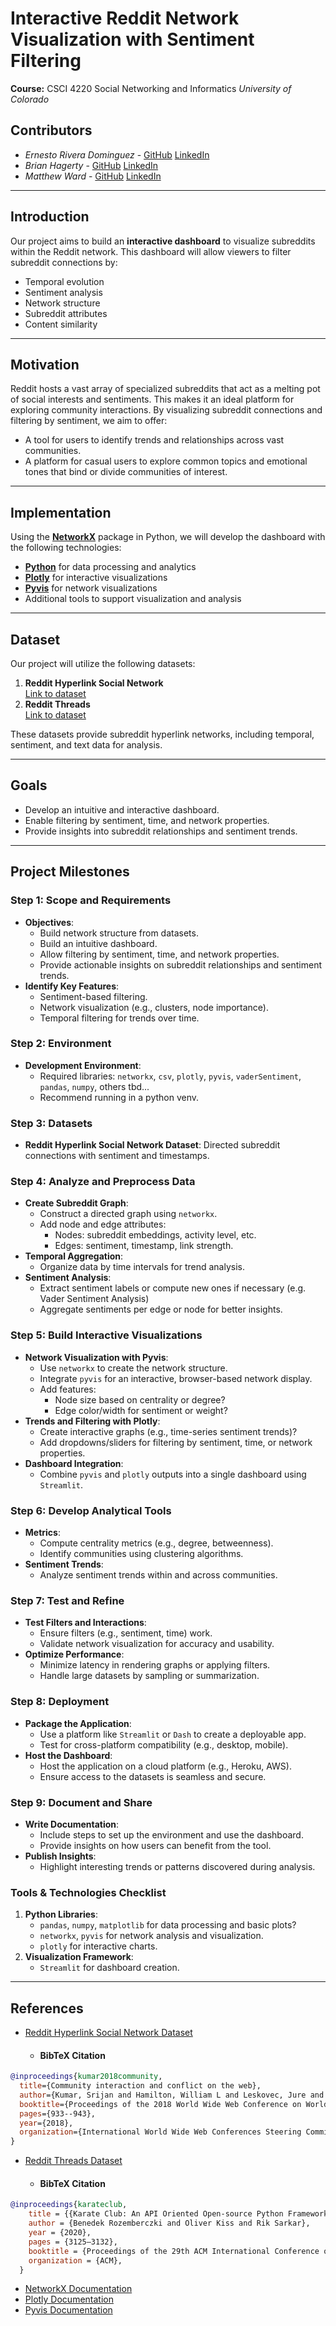 # Interactive Reddit Network Visualization with Sentiment Filtering

**Course:** CSCI 4220 Social Networking and Informatics  _University of Colorado_

## Contributors
- _Ernesto Rivera Dominguez_ -  [GitHub](https://github.com/ErnestoRiDo)  [LinkedIn](https://www.linkedin.com/in/ernestoriv/)
- _Brian Hagerty_ -  [GitHub](https://github.com/CashBandicoot)  [LinkedIn](https://www.linkedin.com/in/brian-hagerty-ba3699119/)
- _Matthew Ward_ -  [GitHub](https://github.com/MWARDUNI)  [LinkedIn](https://www.linkedin.com/in/m4tth3w-w4rd/)

---

## Introduction
Our project aims to build an **interactive dashboard** to visualize subreddits within the Reddit network. This dashboard will allow viewers to filter subreddit connections by:
- Temporal evolution  
- Sentiment analysis  
- Network structure  
- Subreddit attributes  
- Content similarity  

---

## Motivation
Reddit hosts a vast array of specialized subreddits that act as a melting pot of social interests and sentiments. This makes it an ideal platform for exploring community interactions. By visualizing subreddit connections and filtering by sentiment, we aim to offer:
- A tool for users to identify trends and relationships across vast communities.
- A platform for casual users to explore common topics and emotional tones that bind or divide communities of interest.

---

## Implementation
Using the **[NetworkX](https://networkx.org/)** package in Python, we will develop the dashboard with the following technologies:
- **[Python](https://www.python.org/)** for data processing and analytics  
- **[Plotly](https://plotly.com/)** for interactive visualizations  
- **[Pyvis](https://pyvis.readthedocs.io/)** for network visualizations  
- Additional tools to support visualization and analysis  

---

## Dataset
Our project will utilize the following datasets:
1. **Reddit Hyperlink Social Network**  
   [Link to dataset](https://snap.stanford.edu/data/soc-RedditHyperlinks.html)  
2. **Reddit Threads**  
   [Link to dataset](https://snap.stanford.edu/data/reddit_threads.html)  

These datasets provide subreddit hyperlink networks, including temporal, sentiment, and text data for analysis.

---

## Goals
- Develop an intuitive and interactive dashboard.
- Enable filtering by sentiment, time, and network properties.
- Provide insights into subreddit relationships and sentiment trends.

---

## Project Milestones
### Step 1: Scope and Requirements
- **Objectives**:
  - Build network structure from datasets.
  - Build an intuitive dashboard.
  - Allow filtering by sentiment, time, and network properties.
  - Provide actionable insights on subreddit relationships and sentiment trends.
- **Identify Key Features**:
  - Sentiment-based filtering.
  - Network visualization (e.g., clusters, node importance).
  - Temporal filtering for trends over time.

### Step 2: Environment
- **Development Environment**:
  - Required libraries: `networkx`, `csv`, `plotly`, `pyvis`, `vaderSentiment`, `pandas`, `numpy`, others tbd...
  - Recommend running in a python venv.

### Step 3: Datasets
- **Reddit Hyperlink Social Network Dataset**: Directed subreddit connections with sentiment and timestamps.

### Step 4: Analyze and Preprocess Data
- **Create Subreddit Graph**:
  - Construct a directed graph using `networkx`.
  - Add node and edge attributes:
    - Nodes: subreddit embeddings, activity level, etc.
    - Edges: sentiment, timestamp, link strength.
- **Temporal Aggregation**:
  - Organize data by time intervals for trend analysis.
- **Sentiment Analysis**:
  - Extract sentiment labels or compute new ones if necessary (e.g. Vader Sentiment Analysis)
  - Aggregate sentiments per edge or node for better insights.

### Step 5: Build Interactive Visualizations
- **Network Visualization with Pyvis**:
  - Use `networkx` to create the network structure.
  - Integrate `pyvis` for an interactive, browser-based network display.
  - Add features:
    - Node size based on centrality or degree?
    - Edge color/width for sentiment or weight?
- **Trends and Filtering with Plotly**:
  - Create interactive graphs (e.g., time-series sentiment trends)?
  - Add dropdowns/sliders for filtering by sentiment, time, or network properties.
- **Dashboard Integration**:
  - Combine `pyvis` and `plotly` outputs into a single dashboard using `Streamlit`.

### Step 6: Develop Analytical Tools
- **Metrics**:
  - Compute centrality metrics (e.g., degree, betweenness).
  - Identify communities using clustering algorithms.
- **Sentiment Trends**:
  - Analyze sentiment trends within and across communities.

### Step 7: Test and Refine
- **Test Filters and Interactions**:
  - Ensure filters (e.g., sentiment, time) work.
  - Validate network visualization for accuracy and usability.
- **Optimize Performance**:
  - Minimize latency in rendering graphs or applying filters.
  - Handle large datasets by sampling or summarization.

### Step 8: Deployment
- **Package the Application**:
  - Use a platform like `Streamlit` or `Dash` to create a deployable app.
  - Test for cross-platform compatibility (e.g., desktop, mobile).
- **Host the Dashboard**:
  - Host the application on a cloud platform (e.g., Heroku, AWS).
  - Ensure access to the datasets is seamless and secure.

### Step 9: Document and Share
- **Write Documentation**:
  - Include steps to set up the environment and use the dashboard.
  - Provide insights on how users can benefit from the tool.
- **Publish Insights**:
  - Highlight interesting trends or patterns discovered during analysis.

### Tools & Technologies Checklist
1. **Python Libraries**:
   - `pandas`, `numpy`, `matplotlib` for data processing and basic plots?
   - `networkx`, `pyvis` for network analysis and visualization.
   - `plotly` for interactive charts.
2. **Visualization Framework**:
   - `Streamlit` for dashboard creation.

---

## References
- [Reddit Hyperlink Social Network Dataset](https://snap.stanford.edu/data/soc-RedditHyperlinks.html)
   - #### BibTeX Citation

```bibtex
@inproceedings{kumar2018community,
  title={Community interaction and conflict on the web},
  author={Kumar, Srijan and Hamilton, William L and Leskovec, Jure and Jurafsky, Dan},
  booktitle={Proceedings of the 2018 World Wide Web Conference on World Wide Web},
  pages={933--943},
  year={2018},
  organization={International World Wide Web Conferences Steering Committee}
}
```

- [Reddit Threads Dataset](https://snap.stanford.edu/data/reddit_threads.html)
   - #### BibTeX Citation

```bibtex
@inproceedings{karateclub,
    title = {{Karate Club: An API Oriented Open-source Python Framework for Unsupervised Learning on Graphs}},
    author = {Benedek Rozemberczki and Oliver Kiss and Rik Sarkar},
    year = {2020},
    pages = {3125–3132},
    booktitle = {Proceedings of the 29th ACM International Conference on Information and Knowledge Management (CIKM '20)},
    organization = {ACM},
  }
```

- [NetworkX Documentation](https://networkx.org/)  
- [Plotly Documentation](https://plotly.com/)  
- [Pyvis Documentation](https://pyvis.readthedocs.io/)
